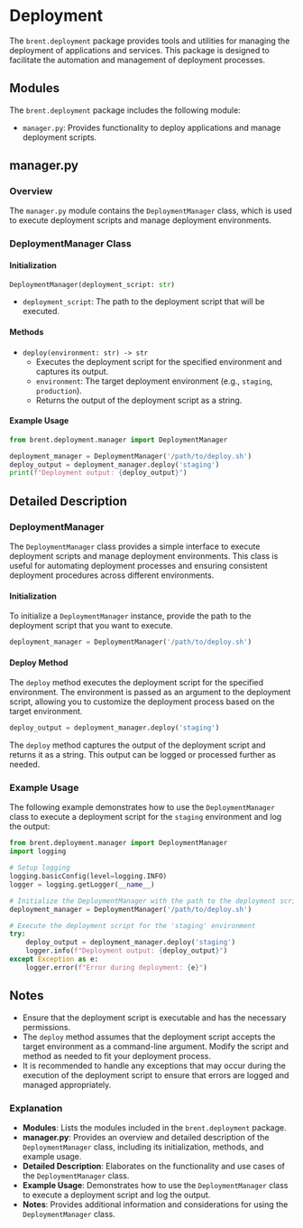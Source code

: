 # Deployment

The `brent.deployment` package provides tools and utilities for managing the deployment of applications and services. This package is designed to facilitate the automation and management of deployment processes.

## Modules

The `brent.deployment` package includes the following module:

- `manager.py`: Provides functionality to deploy applications and manage deployment scripts.

## manager.py

### Overview

The `manager.py` module contains the `DeploymentManager` class, which is used to execute deployment scripts and manage deployment environments.

### DeploymentManager Class

#### Initialization

```python
DeploymentManager(deployment_script: str)
```

- `deployment_script`: The path to the deployment script that will be executed.

#### Methods

- `deploy(environment: str) -> str`
  - Executes the deployment script for the specified environment and captures its output.
  - `environment`: The target deployment environment (e.g., `staging`, `production`).
  - Returns the output of the deployment script as a string.

#### Example Usage

```python
from brent.deployment.manager import DeploymentManager

deployment_manager = DeploymentManager('/path/to/deploy.sh')
deploy_output = deployment_manager.deploy('staging')
print(f"Deployment output: {deploy_output}")
```

## Detailed Description

### DeploymentManager

The `DeploymentManager` class provides a simple interface to execute deployment scripts and manage deployment environments. This class is useful for automating deployment processes and ensuring consistent deployment procedures across different environments.

#### Initialization

To initialize a `DeploymentManager` instance, provide the path to the deployment script that you want to execute.

```python
deployment_manager = DeploymentManager('/path/to/deploy.sh')
```

#### Deploy Method

The `deploy` method executes the deployment script for the specified environment. The environment is passed as an argument to the deployment script, allowing you to customize the deployment process based on the target environment.

```python
deploy_output = deployment_manager.deploy('staging')
```

The `deploy` method captures the output of the deployment script and returns it as a string. This output can be logged or processed further as needed.

### Example Usage

The following example demonstrates how to use the `DeploymentManager` class to execute a deployment script for the `staging` environment and log the output:

```python
from brent.deployment.manager import DeploymentManager
import logging

# Setup logging
logging.basicConfig(level=logging.INFO)
logger = logging.getLogger(__name__)

# Initialize the DeploymentManager with the path to the deployment script
deployment_manager = DeploymentManager('/path/to/deploy.sh')

# Execute the deployment script for the 'staging' environment
try:
    deploy_output = deployment_manager.deploy('staging')
    logger.info(f"Deployment output: {deploy_output}")
except Exception as e:
    logger.error(f"Error during deployment: {e}")
```

## Notes

- Ensure that the deployment script is executable and has the necessary permissions.
- The `deploy` method assumes that the deployment script accepts the target environment as a command-line argument. Modify the script and method as needed to fit your deployment process.
- It is recommended to handle any exceptions that may occur during the execution of the deployment script to ensure that errors are logged and managed appropriately.

### Explanation

- **Modules**: Lists the modules included in the `brent.deployment` package.
- **manager.py**: Provides an overview and detailed description of the `DeploymentManager` class, including its initialization, methods, and example usage.
- **Detailed Description**: Elaborates on the functionality and use cases of the `DeploymentManager` class.
- **Example Usage**: Demonstrates how to use the `DeploymentManager` class to execute a deployment script and log the output.
- **Notes**: Provides additional information and considerations for using the `DeploymentManager` class.